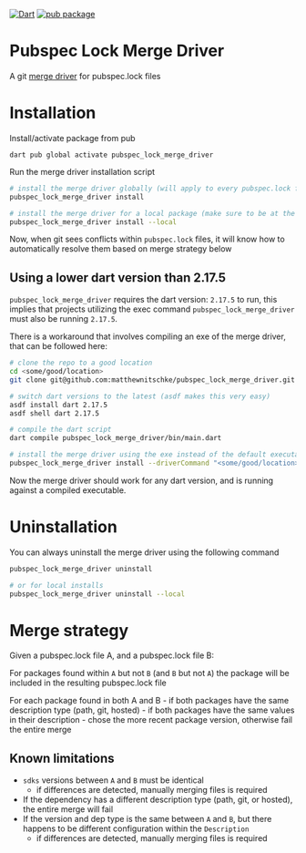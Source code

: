 [![Dart](https://github.com/matthewnitschke/pubspec_lock_merge_driver/actions/workflows/dart.yml/badge.svg)](https://github.com/matthewnitschke/pubspec_lock_merge_driver/actions/workflows/dart.yml)
[![pub package](https://img.shields.io/pub/v/pubspec_lock_merge_driver.svg)](https://pub.dev/packages/pubspec_lock_merge_driver)

# Pubspec Lock Merge Driver

A git [merge driver](https://git-scm.com/docs/gitattributes#_defining_a_custom_merge_driver) for pubspec.lock files

# Installation

Install/activate package from pub
```
dart pub global activate pubspec_lock_merge_driver
```

Run the merge driver installation script

```sh
# install the merge driver globally (will apply to every pubspec.lock file)
pubspec_lock_merge_driver install

# install the merge driver for a local package (make sure to be at the root of the local `.git` directory)
pubspec_lock_merge_driver install --local
```

Now, when git sees conflicts within `pubspec.lock` files, it will know how to automatically resolve them based on merge strategy below

## Using a lower dart version than 2.17.5

`pubspec_lock_merge_driver` requires the dart version: `2.17.5` to run, this implies that projects utilizing the exec command `pubspec_lock_merge_driver` must also be running `2.17.5`.

There is a workaround that involves compiling an exe of the merge driver, that can be followed here:

```sh
# clone the repo to a good location
cd <some/good/location>
git clone git@github.com:matthewnitschke/pubspec_lock_merge_driver.git

# switch dart versions to the latest (asdf makes this very easy)
asdf install dart 2.17.5
asdf shell dart 2.17.5

# compile the dart script
dart compile pubspec_lock_merge_driver/bin/main.dart

# install the merge driver using the exe instead of the default executable
pubspec_lock_merge_driver install --driverCommand "<some/good/location>/pubspec_lock_merge_driver/bin/main.exe"
```

Now the merge driver should work for any dart version, and is running against a compiled executable.

# Uninstallation
You can always uninstall the merge driver using the following command

```sh
pubspec_lock_merge_driver uninstall

# or for local installs
pubspec_lock_merge_driver uninstall --local
```

# Merge strategy

Given a pubspec.lock file A, and a pubspec.lock file B:

For packages found within `A` but not `B` (and `B` but not `A`) the package will be included in the resulting pubspec.lock file

For each package found in both A and B
    - if both packages have the same description type (path, git, hosted)
    - if both packages have the same values in their description
    - chose the more recent package version, otherwise fail the entire merge

## Known limitations

- `sdks` versions between `A` and `B` must be identical
    - if differences are detected, manually merging files is required
- If the dependency has a different description type (path, git, or hosted), the entire merge will fail
- If the version and dep type is the same between `A` and `B`, but there happens to be different configuration within the `Description`
    - if differences are detected, manually merging files is required